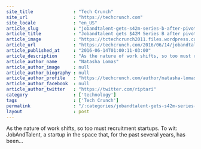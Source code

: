 ```yaml
---
site_title               : "Tech Crunch"
site_url                 : "https://techcrunch.com"
site_locale              : "en_US"
article_slug             : "jobandtalent-gets-s42m-series-b-after-pivoting-to-mobilize-hiring-for-smes"
article_title            : "Jobandtalent gets $42M Series B after pivoting to mobilize hiring for SMEs"
article_image            : "https://tctechcrunch2011.files.wordpress.com/2016/06/p1040497.jpg?w=764&h=400&crop=1"
article_url              : "https://techcrunch.com/2016/06/14/jobandtalent-gets-42m-series-b-after-pivoting-to-mobilize-hiring-for-smes/"
article_published_at     : "2016-06-14T01:00:11-03:00"
article_description      : "As the nature of work shifts, so too must recruitment startups. To wit: JobAndTalent, a startup in the space that, for the past several years, has been..."
article_author_name      : "Natasha Lomas"
article_author_image     : null
article_author_biography : null
article_author_profile   : "https://techcrunch.com/author/natasha-lomas/"
article_author_facebook  : null
article_author_twitter   : "https://twitter.com/riptari"
category                 : ['technology']
tags                     : ['Tech Crunch']
permalink                : "/:categories/jobandtalent-gets-s42m-series-b-after-pivoting-to-mobilize-hiring-for-smes/"
layout                   : post
---
```


As the nature of work shifts, so too must recruitment startups. To wit: JobAndTalent, a startup in the space that, for the past several years, has been...
